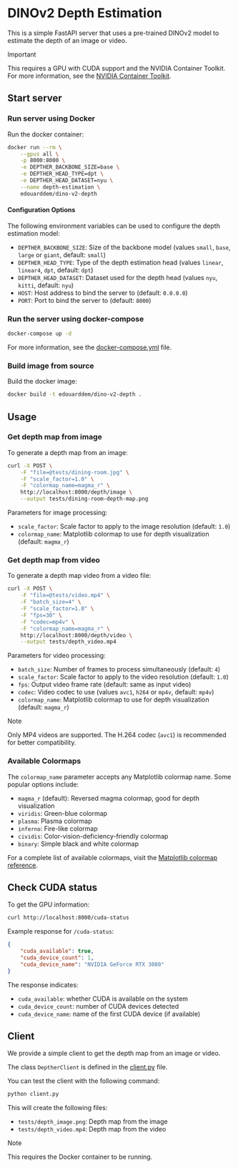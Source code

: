 # DINOv2 Depth Estimation

This is a simple FastAPI server that uses a pre-trained DINOv2 model to estimate the depth of an image or video.

> [!IMPORTANT]
> This requires a GPU with CUDA support and the NVIDIA Container Toolkit.
> For more information, see the [NVIDIA Container Toolkit](https://docs.nvidia.com/datacenter/cloud-native/container-toolkit/install-guide.html).

## Start server

### Run server using Docker

Run the docker container:

```bash
docker run --rm \
    --gpus all \
    -p 8000:8000 \
    -e DEPTHER_BACKBONE_SIZE=base \
    -e DEPTHER_HEAD_TYPE=dpt \
    -e DEPTHER_HEAD_DATASET=nyu \
    --name depth-estimation \
    edouarddem/dino-v2-depth
```

#### Configuration Options

The following environment variables can be used to configure the depth estimation model:

- `DEPTHER_BACKBONE_SIZE`: Size of the backbone model (values `small`, `base`, `large` or `giant`, default: `small`)
- `DEPTHER_HEAD_TYPE`: Type of the depth estimation head (values `linear`, `linear4`, `dpt`, default: `dpt`)
- `DEPTHER_HEAD_DATASET`: Dataset used for the depth head (values `nyu`, `kitti`, default: `nyu`)
- `HOST`: Host address to bind the server to (default: `0.0.0.0`)
- `PORT`: Port to bind the server to (default: `8000`)

### Run the server using docker-compose

```bash
docker-compose up -d
```

For more information, see the [docker-compose.yml](docker-compose.yml) file.

### Build image from source

Build the docker image:

```bash
docker build -t edouarddem/dino-v2-depth .
```

## Usage

### Get depth map from image

To generate a depth map from an image:

```bash
curl -X POST \
    -F "file=@tests/dining-room.jpg" \
    -F "scale_factor=1.0" \
    -F "colormap_name=magma_r" \
    http://localhost:8000/depth/image \
    --output tests/dining-room-depth-map.png
```

Parameters for image processing:
- `scale_factor`: Scale factor to apply to the image resolution (default: `1.0`)
- `colormap_name`: Matplotlib colormap to use for depth visualization (default: `magma_r`)

### Get depth map from video

To generate a depth map video from a video file:

```bash
curl -X POST \
    -F "file=@tests/video.mp4" \
    -F "batch_size=4" \
    -F "scale_factor=1.0" \
    -F "fps=30" \
    -F "codec=mp4v" \
    -F "colormap_name=magma_r" \
    http://localhost:8000/depth/video \
    --output tests/depth_video.mp4
```

Parameters for video processing:
- `batch_size`: Number of frames to process simultaneously (default: `4`)
- `scale_factor`: Scale factor to apply to the video resolution (default: `1.0`)
- `fps`: Output video frame rate (default: same as input video)
- `codec`: Video codec to use (values `avc1`, `h264` or `mp4v`, default: `mp4v`)
- `colormap_name`: Matplotlib colormap to use for depth visualization (default: `magma_r`)

> [!NOTE]
> Only MP4 videos are supported. The H.264 codec (`avc1`) is recommended for better compatibility.

### Available Colormaps

The `colormap_name` parameter accepts any Matplotlib colormap name. Some popular options include:
- `magma_r` (default): Reversed magma colormap, good for depth visualization
- `viridis`: Green-blue colormap
- `plasma`: Plasma colormap
- `inferno`: Fire-like colormap
- `cividis`: Color-vision-deficiency-friendly colormap
- `binary`: Simple black and white colormap

For a complete list of available colormaps, visit the [Matplotlib colormap reference](https://matplotlib.org/stable/gallery/color/colormap_reference.html).

## Check CUDA status

To get the GPU information:

```bash
curl http://localhost:8000/cuda-status
```

Example response for `/cuda-status`:
```json
{
    "cuda_available": true,
    "cuda_device_count": 1,
    "cuda_device_name": "NVIDIA GeForce RTX 3080"
}
```

The response indicates:
- `cuda_available`: whether CUDA is available on the system
- `cuda_device_count`: number of CUDA devices detected
- `cuda_device_name`: name of the first CUDA device (if available)

## Client

We provide a simple client to get the depth map from an image or video.

The class `DeptherClient` is defined in the [client.py](client.py) file.

You can test the client with the following command:

```bash
python client.py
```

This will create the following files:

- `tests/depth_image.png`: Depth map from the image
- `tests/depth_video.mp4`: Depth map from the video

> [!NOTE]
> This requires the Docker container to be running.

